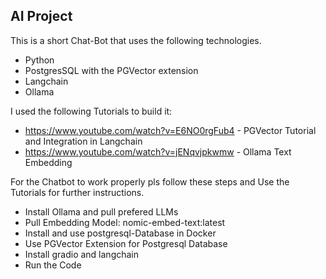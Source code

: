 ## AI Project

This is a short Chat-Bot that uses the following technologies.

* Python
* PostgresSQL with the PGVector extension
* Langchain
* Ollama

I used the following Tutorials to build it:

* https://www.youtube.com/watch?v=E6NO0rgFub4 - PGVector Tutorial and Integration in Langchain
* https://www.youtube.com/watch?v=jENqvjpkwmw - Ollama Text Embedding

For the Chatbot to work properly pls follow these steps and Use the Tutorials for further instructions.
+ Install Ollama and pull prefered LLMs
+ Pull Embedding Model: nomic-embed-text:latest
+ Install and use postgresql-Database in Docker
+ Use PGVector Extension for Postgresql Database
+ Install gradio and langchain
+ Run the Code
